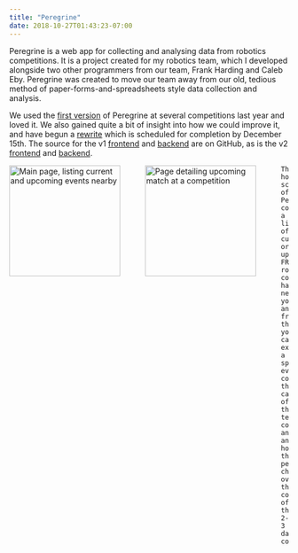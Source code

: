 ```yaml
---
title: "Peregrine"
date: 2018-10-27T01:43:23-07:00
---
```


Peregrine is a web app for collecting and analysing data from robotics competitions. It is a project created for my robotics team, which I developed alongside two other programmers from our team, Frank Harding and Caleb Eby. Peregrine was created to move our team away from our old, tedious method of paper-forms-and-spreadsheets style data collection and analysis.

We used the [first version](https://pigmice.ga/) of Peregrine at several competitions last year and loved it. We also gained quite a bit of insight into how we could improve it, and have begun a [rewrite](https://peregrine.ga/) which is scheduled for completion by December 15th. The source for the v1 [frontend](https://github.com/Pigmice2733/scouting-frontend) and [backend](https://github.com/Pigmice2733/scouting-backend) are on GitHub, as is the v2 [frontend](https://github.com/Pigmice2733/peregrine-frontend) and [backend](https://github.com/Pigmice2733/peregrine-backend).

<p>
    <img width=200em src="/img/v1_events.png" alt="Main page, listing current and upcoming events nearby" style="padding:0 3em 2em 0" align="left"/>
    <img width=200em src="/img/v1_match.png" alt="Page detailing upcoming match at a competition" style="padding:0 3em 2em 0" align="left"/>

    The home screen of Peregrine contains a list of current or upcoming FRC robotics competitions happening near you, and from there you can explore a specific event, compare the capabilities of the teams competing, and analyse how their performance changed over the course of the 2-3 day competition.

</p>
